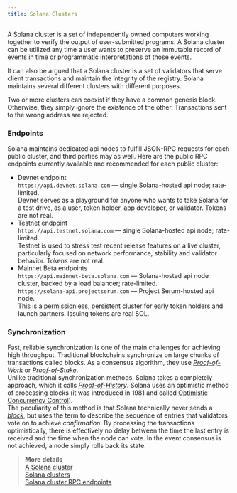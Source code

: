 ```yaml
---
title: Solana Clusters
---
```


A Solana cluster is a set of independently owned computers working together to verify the output of user-submitted programs. A Solana cluster can be utilized any time a user wants to preserve an immutable record of events in time or programmatic interpretations of those events.  

It can also be argued that a Solana cluster is a set of validators that serve client transactions and maintain the integrity of the registry. Solana maintains several different clusters with different purposes.

Two or more clusters can coexist if they have a common genesis block. Otherwise, they simply ignore the existence of the other. Transactions sent to the wrong address are rejected.  

### Endpoints
Solana maintains dedicated api nodes to fulfill JSON-RPC requests for each public cluster, and third parties may as well. Here are the public RPC endpoints currently available and recommended for each public cluster:
  * Devnet endpoint  
`https://api.devnet.solana.com` — single Solana-hosted api node; rate-limited.  
Devnet serves as a playground for anyone who wants to take Solana for a test drive, as a user, token holder, app developer, or validator. Tokens are not real.
  * Testnet endpoint  
`https://api.testnet.solana.com` — single Solana-hosted api node; rate-limited.  
Testnet is used to stress test recent release features on a live cluster, particularly focused on network performance, stability and validator behavior. Tokens are not real.
  * Mainnet Beta endpoints  
`https://api.mainnet-beta.solana.com` — Solana-hosted api node cluster, backed by a load balancer; rate-limited.  
`https://solana-api.projectserum.com` — Project Serum-hosted api node.  
This is a permissionless, persistent cluster for early token holders and launch partners. Issuing tokens are real SOL.

### Synchronization
Fast, reliable synchronization is one of the main challenges for achieving high throughput. Traditional blockchains synchronize on large chunks of transactions called blocks. As a consensus algorithm, they use *[Proof-of-Work](https://en.wikipedia.org/wiki/Proof_of_work)* or *[Proof-of-Stake](https://en.wikipedia.org/wiki/Proof_of_stake)*.  
Unlike traditional synchronization methods, Solana takes a completely approach, which it calls *[Proof-of-History](https://docs.neonlabs.org/docs/glossary#proof-of-history-poh)*. Solana uses an optimistic method of processing blocks (it was introduced in 1981 and called [Optimistic Concurrency Control](https://en.wikipedia.org/wiki/Optimistic_concurrency_control)).  
The peculiarity of this method is that Solana technically never sends a *[block](about/terminology.md#block)*, but uses the term to describe the sequence of entries that validators vote on to achieve *confirmation*. By processing the transactions optimistically, there is effectively no delay between the time the last entry is received and the time when the node can vote. In the event consensus is not achieved, a node simply rolls back its state.


> **More details**  
> [A Solana cluster](https://docs.solana.com/cluster/overview)  
> [Solana clusters](https://docs.solana.com/clusters)  
> [Solana cluster RPC endpoints](https://docs.solana.com/cluster/rpc-endpoints)
